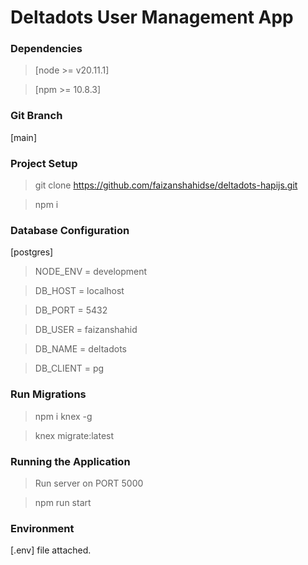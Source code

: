 # Deltadots User Management App

### Dependencies

> [node >= v20.11.1]

> [npm >= 10.8.3]

### Git Branch

[main]

### Project Setup

> git clone https://github.com/faizanshahidse/deltadots-hapijs.git

> npm i

### Database Configuration

[postgres]

> NODE_ENV = development

> DB_HOST = localhost

> DB_PORT = 5432

> DB_USER = faizanshahid

> DB_NAME = deltadots

> DB_CLIENT = pg

### Run Migrations

> npm i knex -g

> knex migrate:latest

### Running the Application

> Run server on PORT 5000

> npm run start

### Environment

[.env] file attached.
